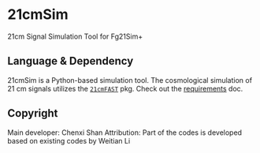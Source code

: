# 21cmSim
21cm Signal Simulation Tool for Fg21Sim+

## Language & Dependency
21cmSim is a Python-based simulation tool. The cosmological simulation of 21 cm signals utilizes the [`21cmFAST`](https://github.com/21cmfast/21cmFAST) pkg. Check out the [requirements](https://github.com/Fg21Sim/21cmSim/blob/main/requirements.md) doc.

## Copyright
Main developer: Chenxi Shan
Attribution: Part of the codes is developed based on existing codes by Weitian Li
